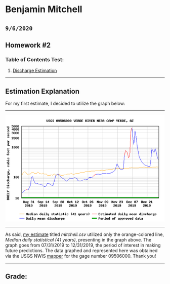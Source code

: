 # Benjamin Mitchell
## `9/6/2020`
## Homework #2

### Table of Contents Test:
1. [ Discharge Estimation](#est)

___
<a name="est"></a>
## Estimation Explanation

For my first estimate, I decided to utilize the graph below:
___
![graph1](USGS.09506000.5707.00060.00003.20190824.20191231.log.0.p50.gif "Discharge for gage# 09506000, 07/31/2019 to 12/31/2019")
___
As said, [my estimate](https://github.com/HAS-Tools-Fall2020/forecasting/blob/master/forecast_entries/mitchell.csv) titled *mitchell.csv* utilized only the orange-colored line, *Median daily statistical (41 years)*, presenting in the graph above.  The graph goes from 07/31/2019 to 12/31/2019, the period of interest in making future predictions.  The data graphed and represented here was obtained via the USGS NWIS [mapper](https://maps.waterdata.usgs.gov/mapper/) for the gage number 09506000.  Thank you!
___
## Grade:

